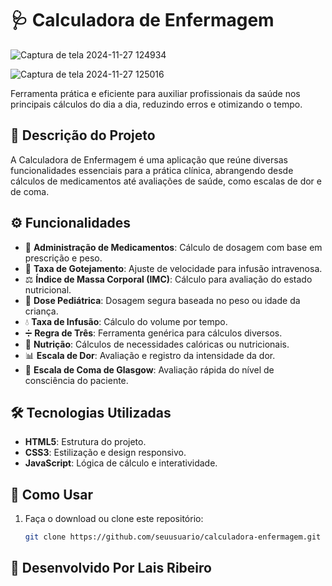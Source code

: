 # 🩺 Calculadora de Enfermagem  

![Captura de tela 2024-11-27 124934](https://github.com/user-attachments/assets/926eda41-ef7b-47bd-9154-eb2efdaf255b)

![Captura de tela 2024-11-27 125016](https://github.com/user-attachments/assets/eef407a8-653e-4e8b-a93f-2f755422fe77)

Ferramenta prática e eficiente para auxiliar profissionais da saúde nos principais cálculos do dia a dia, reduzindo erros e otimizando o tempo.  

## 📖 Descrição do Projeto  
A Calculadora de Enfermagem é uma aplicação que reúne diversas funcionalidades essenciais para a prática clínica, abrangendo desde cálculos de medicamentos até avaliações de saúde, como escalas de dor e de coma.  

## ⚙️ Funcionalidades  
- 💉 **Administração de Medicamentos**: Cálculo de dosagem com base em prescrição e peso.  
- 🧮 **Taxa de Gotejamento**: Ajuste de velocidade para infusão intravenosa.  
- ⚖️ **Índice de Massa Corporal (IMC)**: Cálculo para avaliação do estado nutricional.  
- 👶 **Dose Pediátrica**: Dosagem segura baseada no peso ou idade da criança.  
- 💧 **Taxa de Infusão**: Cálculo do volume por tempo.  
- ➗ **Regra de Três**: Ferramenta genérica para cálculos diversos.  
- 🍎 **Nutrição**: Cálculos de necessidades calóricas ou nutricionais.  
- 📊 **Escala de Dor**: Avaliação e registro da intensidade da dor.  
- 🧠 **Escala de Coma de Glasgow**: Avaliação rápida do nível de consciência do paciente.  

## 🛠️ Tecnologias Utilizadas  
- **HTML5**: Estrutura do projeto.  
- **CSS3**: Estilização e design responsivo.  
- **JavaScript**: Lógica de cálculo e interatividade.  

## 🚀 Como Usar  
1. Faça o download ou clone este repositório:  
   ```bash
   git clone https://github.com/seuusuario/calculadora-enfermagem.git
## 🧩 Desenvolvido Por Lais Ribeiro 
